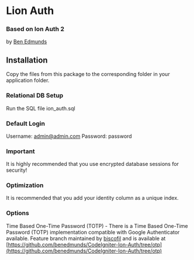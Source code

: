 # Lion Auth

### Based on Ion Auth 2
by [Ben Edmunds](http://benedmunds.com)

## Installation
Copy the files from this package to the corresponding folder in your
application folder.  

### Relational DB Setup
Run the SQL file ion_auth.sql 

### Default Login
Username: admin@admin.com
Password: password

### Important
It is highly recommended that you use encrypted database sessions for security!

### Optimization
It is recommended that you add your identity column as a unique index.

### Options
Time Based One-Time Password (TOTP) -
There is a Time Based One-Time Password (TOTP) implementation compatible with Google Authenticator available. Feature branch maintained by [biscofil](https://github.com/biscofil) and is available at [https://github.com/benedmunds/CodeIgniter-Ion-Auth/tree/otp](https://github.com/benedmunds/CodeIgniter-Ion-Auth/tree/otp)